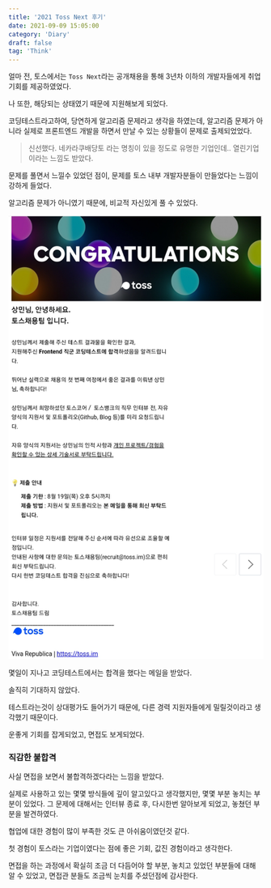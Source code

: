 ```yaml
---
title: '2021 Toss Next 후기'
date: 2021-09-09 15:05:00
category: 'Diary'
draft: false
tag: 'Think'
---
```


얼마 전, 토스에서는 `Toss Next`라는 공개채용을 통해 3년차 이하의 개발자들에게 취업 기회를 제공하였었다.

나 또한, 해당되는 상태였기 때문에 지원해보게 되었다.

코딩테스트라고하여, 당연하게 알고리즘 문제라고 생각을 하였는데, 알고리즘 문제가 아니라 실제로 프론트엔드 개발을 하면서 만날 수 있는 상황들이 문제로 출제되었었다.

> 신선했다. 네카라쿠배당토 라는 명칭이 있을 정도로 유명한 기업인데.. 열린기업이라는 느낌도 받았다.

문제를 풀면서 느낄수 있었던 점이, 문제를 토스 내부 개발자분들이 만들었다는 느낌이 강하게 들었다.

알고리즘 문제가 아니였기 때문에, 비교적 자신있게 풀 수 있었다.

<div style="margin : 0 auto; text-align : center">
  <img src="/img/2021/09/09/1.png?raw=true" alt="toss next">
</div>

몇일이 지나고 코딩테스트에서는 합격을 했다는 메일을 받았다.

솔직히 기대하지 않았다.

테스트라는것이 상대평가도 들어가기 때문에, 다른 경력 지원자들에게 밀릴것이라고 생각했기 때문이다.

운좋게 기회를 잡게되었고, 면접도 보게되었다.

### 직감한 불합격

사실 면접을 보면서 불합격하겠다라는 느낌을 받았다.

실제로 사용하고 있는 몇몇 방식들에 깊이 알고있다고 생각했지만, 몇몇 부분 놓치는 부분이 있었다. 그 문제에 대해서는 인터뷰 종료 후, 다시한번 알아보게 되었고, 놓쳤던 부분을 발견하였다.

협업에 대한 경험이 많이 부족한 것도 큰 아쉬움이였던것 같다.

첫 경험이 토스라는 기업이였다는 점에 좋은 기회, 값진 경험이라고 생각한다.

면접을 하는 과정에서 확실히 조금 더 다듬어야 할 부분, 놓치고 있었던 부분들에 대해 알 수 있었고, 면접관 분들도 조금씩 눈치를 주셨던점에 감사한다.
